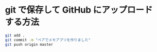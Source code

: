 # git で保存して GitHub にアップロードする方法

```bash
git add .
git commit -m "ペアでメモアプリを作りました"
git push origin master
```

